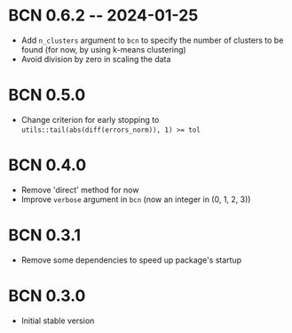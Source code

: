 # BCN 0.6.2 -- 2024-01-25

* Add `n_clusters` argument to `bcn` to specify the number of clusters to be found (for now, 
by using k-means clustering)
* Avoid division by zero in scaling the data

# BCN 0.5.0

* Change criterion for early stopping to `utils::tail(abs(diff(errors_norm)), 1) >= tol`

# BCN 0.4.0

* Remove 'direct' method for now
* Improve `verbose` argument in `bcn` (now an integer in (0, 1, 2, 3))

# BCN 0.3.1

* Remove some dependencies to speed up package's startup

# BCN 0.3.0

* Initial stable version 
